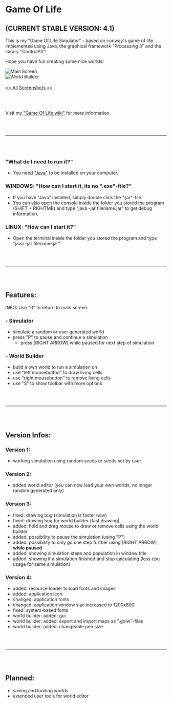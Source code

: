 # Game Of Life
## (CURRENT STABLE VERSION: 4.1)

This is my "Game Of Life Simulator" - based on conway's game of life
implemented using Java, the graphical framework "Processing 3" and the library "ControlP5"!

Hope you have fun creating some nice worlds!

![Main Screen](https://camo.githubusercontent.com/6472520d567879d5483a879c85d526b105979863/687474703a2f2f7369726f2e62706c616365642e6e65742f496d616765732f474f4c2f76332f76335f6d61696e2e6a7067 "Main Screen")<br>
![World Builder](https://camo.githubusercontent.com/ba41e4c19aceaadfb4ac2a3b850eac68f7412abd/687474703a2f2f7369726f2e62706c616365642e6e65742f496d616765732f474f4c2f76332f76335f776f726c642d6275696c6465722e6a7067 "World Builder")<br>
<br>
[>> All Screenshots <<](https://github.com/S1r0hub/GameOfLife/wiki/Screenshots)

<br><br>

Visit my ["Game Of Life wiki"](https://github.com/S1r0hub/GameOfLife/wiki) for more information.

<br><br>
<hr>
<br><br>

### "What do I need to run it?"
- You need ["Java"](https://www.java.com/en/download/) to be installed on your computer.

### WINDOWS: "How can I start it, its no ".exe"-file?"
- If you have "Java" installed, simply double click the ".jar"-file.
- You can also open the console inside the folder you stored the program (SHIFT + RIGHTMB) and type "java -jar filename.jar" to get debug information.

### LINUX: "How can I start it?"
- Open the terminal inside the folder you stored the program and type "java -jar filename.jar".

<br><br>
<hr>
<br><br>

## Features:

INFO: Use "R" to return to main screen.

### - Simulator
 - simulate a random or user generated world
 - press "P" to pause and continue a simulation
   + press [RIGHT ARROW] while paused for next step of simulation

### - World Builder
 - build a own world to run a simulation on
 - use "left mousebutton" to draw living cells
 - use "right mousebutton" to remove living cells
 - use "S" to show toolbar with more options

<br><br>
<hr>
<br><br>

## Version Infos:

### Version 1:
- working simulation using random seeds or seeds set by user

### Version 2:
- added world editor (you can now load your own worlds, no longer random generated only)

### Version 3:
- fixed: drawing bug (simulation is faster now)
- fixed: drawing bug for world builder (fast drawing)
- added: hold and drag mouse to draw or remove cells using the world builder
- added: possibility to pause the simulation (using "P")
- added: possibility to only go one step further using \[RIGHT ARROW\] **while paused**
- added: showing simulation steps and population in window title
- added: showing if a simulation finished and stop calculating (less cpu usage for same simulation)

### Version 4:
- added: resource loader to load fonts and images
- added: application icon
- changed: application fonts
- changed: application window size increased to 1200x600
- fixed: system-based fonts
- world builder: added: gui
- world builder: added: export and import maps as ".golw"-files
- world builder: added: changeable pen size

<br><br>
<hr>
<br><br>

## Planned:
- saving and loading worlds
- extended user tools for world editor